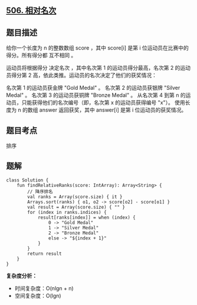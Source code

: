 ## [506. 相对名次](https://leetcode.cn/problems/relative-ranks/description/)

## 题目描述

给你一个长度为 n 的整数数组 score ，其中 score[i] 是第 i 位运动员在比赛中的得分。所有得分都 互不相同 。

运动员将根据得分 决定名次 ，其中名次第 1 的运动员得分最高，名次第 2 的运动员得分第 2 高，依此类推。运动员的名次决定了他们的获奖情况：

名次第 1 的运动员获金牌 "Gold Medal" 。
名次第 2 的运动员获银牌 "Silver Medal" 。
名次第 3 的运动员获铜牌 "Bronze Medal" 。
从名次第 4 到第 n 的运动员，只能获得他们的名次编号（即，名次第 x 的运动员获得编号 "x"）。
使用长度为 n 的数组 answer 返回获奖，其中 answer[i] 是第 i 位运动员的获奖情况。

## 题目考点

排序

## 题解
 
```
class Solution {
    fun findRelativeRanks(score: IntArray): Array<String> {
        // 降序排名
        val ranks = Array(score.size) { it }
        Arrays.sort(ranks) { o1, o2 -> score[o2] - score[o1] }
        val result = Array(score.size) { "" }
        for (index in ranks.indices) {
            result[ranks[index]] = when (index) {
                0 -> "Gold Medal"
                1 -> "Silver Medal"
                2 -> "Bronze Medal"
                else -> "${index + 1}"
            }
        }
        return result
    }
}
```

**复杂度分析：**

- 时间复杂度：O(nlgn + n)
- 空间复杂度：O(lgn) 
